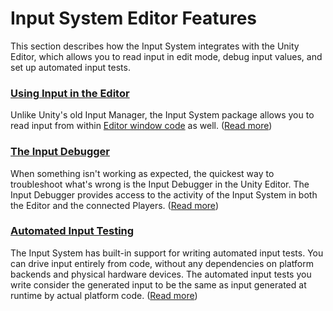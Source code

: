# Input System Editor Features

This section describes how the Input System integrates with the Unity Editor, which allows you to read input in edit mode, debug input values, and set up automated input tests.

### [Using Input in the Editor](UseInEditor.md)

Unlike Unity's old Input Manager, the Input System package allows you to read input  from within [Editor window code](https://docs.unity3d.com/Manual/editor-EditorWindows.html) as well. ([Read more](UseInEditor.md))

### [The Input Debugger](Debugging.md)

When something isn't working as expected, the quickest way to troubleshoot what's wrong is the Input Debugger in the Unity Editor. The Input Debugger provides access to the activity of the Input System in both the Editor and the connected Players. ([Read more](Debugging.md))

### [Automated Input Testing](Testing.md)

The Input System has built-in support for writing automated input tests. You can drive input entirely from code, without any dependencies on platform backends and physical hardware devices. The automated input tests you write consider the generated input to be the same as input generated at runtime by actual platform code. ([Read more](Testing.md))